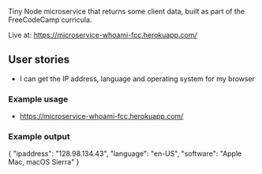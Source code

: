 Tiny Node microservice that returns some client data, built as part of the FreeCodeCamp curricula.

Live at: https://microservice-whoami-fcc.herokuapp.com/

## User stories
* I can get the IP address, language and operating system for my browser

### Example usage
* https://microservice-whoami-fcc.herokuapp.com/

### Example output
{
  "ipaddress": "128.98.134.43",
  "language": "en-US",
  "software": "Apple Mac, macOS Sierra"
}
